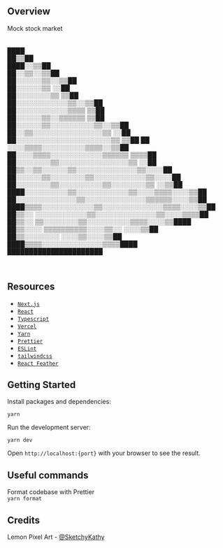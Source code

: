 ## Overview

Mock stock market
<br>  
<br>
████  
 ██▒▒██  
 ████░░▒▒██  
 ██░░▒▒░░▒▒██  
 ██░░░░░░▒▒░░▒▒██  
 ██░░░░░░▒▒ ░░██  
 ██░░░░░░░░▒▒ ▒▒██  
 ██░░░░░░░░░░░░▒▒░░▒▒██  
 ██░░░░░░░░░░░░▒▒▒▒ ▒▒██  
 ██░░░░░░▒▒░░▒▒▒▒▒▒ ▒▒██  
 ██░░░░░░▒▒░░░░░░░░░░▒▒░░▒▒██
██░░▒▒░░░░░░░░░░░░░░░░▒▒ ░░██
██░░░░░░░░░░░░░░░░░░░░░░▒▒ ▒▒██
██ ░░░░▒▒▒▒░░░░░░░░░░▒▒▒▒░░▒▒██
██░░░░▒▒▒▒░░░░░░░░░░░░▒▒▒▒▒▒ ▒▒▒▒██
██░░░░░░░░▒▒░░░░░░░░░░░░░░░░▒▒ ░░██  
 ██▒▒░░▒▒░░░░░░▒▒░░░░░░░░░░░░░░▒▒░░░░██  
 ██░░░░░░▒▒░░░░░░░░▒▒░░░░░░░░░░░░▒▒░░░░██  
 ██░░░░░░░░▒▒░░░░░░░░░░▒▒░░░░░░░░▒▒ ░░▒▒██  
 ████░░░░░░░░░░▒▒░░░░░░░░░░░░▒▒░░░░▒▒▒▒░░░░▒▒██  
 ██░░░░░░░░░░░░░░▒▒░░░░░░░░░░░░░░▒▒▒▒▒▒░░░░▒▒██  
████▒▒▒▒░░░░░░░░░░░░▒▒░░░░░░░░░░░░░░▒▒▒▒░░░░▒▒██  
██▒▒░░ ░░░░░░░░░░░░▒▒░░░░░░░░░░░░░░▒▒░░░░▒▒▒▒██  
 ██▒▒░░ ▒▒░░░░░░░░▒▒░░░░░░░░░░▒▒▒▒░░░░▒▒████  
 ██▒▒░░░░ ▒▒▒▒▒▒▒▒▒▒░░░░▒▒░░ ░░░░▒▒██  
 ██▒▒░░░░░░░░ ░░░░▒▒░░░░▒▒██  
 ████▒▒▒▒░░░░░░░░░░░░░░▒▒▒▒████  
 ██████████████████████

<br>

## Resources

- [`Next.js`](https://nextjs.org)
- [`React`](https://react.dev)
- [`Typescript`](https://www.typescriptlang.org)
- [`Vercel`](https://vercel.com)
- [`Yarn`](https://classic.yarnpkg.com)
- [`Prettier`](https://prettier.io)
- [`ESLint`](https://eslint.org)
- [`tailwindcss`](https://tailwindcss.com)
- [`React Feather`](https://feathericons.com/)

## Getting Started

Install packages and dependencies:

```
yarn
```

Run the development server:

```
yarn dev
```

Open `http://localhost:{port}` with your browser to see the result.

## Useful commands

Format codebase with Prettier  
`yarn format`

## Credits

Lemon Pixel Art - [@SketchyKathy](https://giphy.com/stickers/transparent-COaCSTLx5XaG9sNMa6)
